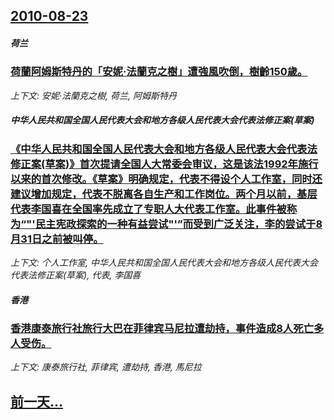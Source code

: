 ## [2010-08-23](/news/2010/08/23/index.md)

##### 荷兰
### [荷蘭阿姆斯特丹的「安妮·法蘭克之樹」遭強風吹倒，樹齡150歲。 ](/news/2010/08/23/荷蘭阿姆斯特丹的-安妮-法蘭克之樹-遭強風吹倒-樹齡150歲.md)
_上下文: 安妮·法蘭克之樹, 荷兰, 阿姆斯特丹_

##### 中华人民共和国全国人民代表大会和地方各级人民代表大会代表法修正案(草案)
### [ 《中华人民共和国全国人民代表大会和地方各级人民代表大会代表法修正案(草案)》首次提请全国人大常委会审议，这是该法1992年施行以来的首次修改。《草案》明确规定，代表不得设个人工作室，同时还建议增加规定，代表不脱离各自生产和工作岗位。两个月以前，基层代表李国喜在全国率先成立了专职人大代表工作室。此事件被称为“"'民主宪政探索的一种有益尝试"'”而受到广泛关注，李的尝试于8月31日之前被叫停。](/news/2010/08/23/中华人民共和国全国人民代表大会和地方各级人民代表大会代表法修正案-草案-首次提请全国人大常委会审议-这是该法199.md)
_上下文: 个人工作室, 中华人民共和国全国人民代表大会和地方各级人民代表大会代表法修正案(草案), 代表, 李国喜_

##### 香港
### [ 香港康泰旅行社旅行大巴在菲律宾马尼拉遭劫持，事件造成8人死亡多人受伤。](/news/2010/08/23/香港康泰旅行社旅行大巴在菲律宾马尼拉遭劫持-事件造成8人死亡多人受伤.md)
_上下文: 康泰旅行社, 菲律宾, 遭劫持, 香港, 馬尼拉_

## [前一天...](/news/2010/08/22/index.md)

